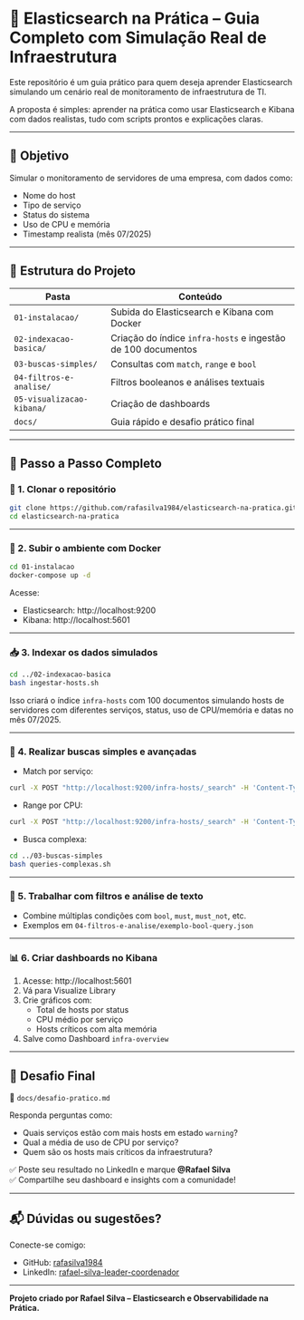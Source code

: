# 📘 Elasticsearch na Prática – Guia Completo com Simulação Real de Infraestrutura

Este repositório é um guia prático para quem deseja aprender Elasticsearch simulando um cenário real de monitoramento de infraestrutura de TI.  

A proposta é simples: aprender na prática como usar Elasticsearch e Kibana com dados realistas, tudo com scripts prontos e explicações claras.

---

## 🎯 Objetivo

Simular o monitoramento de servidores de uma empresa, com dados como:
- Nome do host
- Tipo de serviço
- Status do sistema
- Uso de CPU e memória
- Timestamp realista (mês 07/2025)

---

## 🧱 Estrutura do Projeto

| Pasta                      | Conteúdo                                                                 |
|---------------------------|--------------------------------------------------------------------------|
| `01-instalacao/`          | Subida do Elasticsearch e Kibana com Docker                             |
| `02-indexacao-basica/`    | Criação do índice `infra-hosts` e ingestão de 100 documentos             |
| `03-buscas-simples/`      | Consultas com `match`, `range` e `bool`                                  |
| `04-filtros-e-analise/`   | Filtros booleanos e análises textuais                                    |
| `05-visualizacao-kibana/` | Criação de dashboards                                                    |
| `docs/`                   | Guia rápido e desafio prático final                                      |

---

## 🚀 Passo a Passo Completo

### 🧩 1. Clonar o repositório
```bash
git clone https://github.com/rafasilva1984/elasticsearch-na-pratica.git
cd elasticsearch-na-pratica
```

---

### 🐳 2. Subir o ambiente com Docker
```bash
cd 01-instalacao
docker-compose up -d
```

Acesse:
- Elasticsearch: http://localhost:9200
- Kibana: http://localhost:5601

---

### 📥 3. Indexar os dados simulados
```bash
cd ../02-indexacao-basica
bash ingestar-hosts.sh
```

Isso criará o índice `infra-hosts` com 100 documentos simulando hosts de servidores com diferentes serviços, status, uso de CPU/memória e datas no mês 07/2025.

---

### 🔎 4. Realizar buscas simples e avançadas

- Match por serviço:
```bash
curl -X POST "http://localhost:9200/infra-hosts/_search" -H 'Content-Type: application/json' -d @03-buscas-simples/query-match.json
```

- Range por CPU:
```bash
curl -X POST "http://localhost:9200/infra-hosts/_search" -H 'Content-Type: application/json' -d @03-buscas-simples/query-range.json
```

- Busca complexa:
```bash
cd ../03-buscas-simples
bash queries-complexas.sh
```

---

### 🧠 5. Trabalhar com filtros e análise de texto

- Combine múltiplas condições com `bool`, `must`, `must_not`, etc.
- Exemplos em `04-filtros-e-analise/exemplo-bool-query.json`

---

### 📊 6. Criar dashboards no Kibana

1. Acesse: http://localhost:5601
2. Vá para Visualize Library
3. Crie gráficos com:
   - Total de hosts por status
   - CPU médio por serviço
   - Hosts críticos com alta memória
4. Salve como Dashboard `infra-overview`

---

## 🧠 Desafio Final

📁 `docs/desafio-pratico.md`

Responda perguntas como:

- Quais serviços estão com mais hosts em estado `warning`?
- Qual a média de uso de CPU por serviço?
- Quem são os hosts mais críticos da infraestrutura?

✅ Poste seu resultado no LinkedIn e marque **@Rafael Silva**  
✅ Compartilhe seu dashboard e insights com a comunidade!

---

## 📬 Dúvidas ou sugestões?

Conecte-se comigo:

- GitHub: [rafasilva1984](https://github.com/rafasilva1984)
- LinkedIn: [rafael-silva-leader-coordenador](https://linkedin.com/in/rafael-silva-leader-coordenador)

---

**Projeto criado por Rafael Silva – Elasticsearch e Observabilidade na Prática.**
